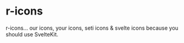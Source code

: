 # r-icons

r-icons... our icons, your icons, seti icons & svelte icons because you should use SvelteKit.
